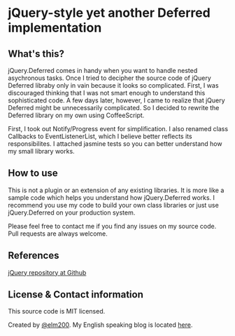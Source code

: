 # jQuery-style yet another Deferred implementation

## What's this?

jQuery.Deferred comes in handy when you want to handle nested asychronous tasks. Once I tried to decipher the source code of jQuery Deferred libraby only in vain because it looks so complicated. First, I was discouraged thinking that I was not smart enough to understand this sophisticated code. A few days later, however, I came to realize that jQuery Deferred might be unnecessarily complicated. So I decided to rewrite the Deferred library on my own using CoffeeScript.

First, I took out Notify/Progress event for simplification. I also renamed class Callbacks to EventListenerList, which I believe better reflects its responsibilites. I attached jasmine tests so you can better understand how my small library works.

## How to use

This is not a plugin or an extension of any existing libraries. It is more like a sample code which helps you understand how jQuery.Deferred works. I recommend you use my code to build your own class libraries or just use jQuery.Deferred on your production system.

Please feel free to contact me if you find any issues on my source code. Pull requests are always welcome.

## References

[jQuery repository at Github](https://github.com/jquery/jquery)

## License & Contact information

This source code is MIT licensed.

Created by [@elm200](http://twitter.com/dimsemenov). My English speaking blog is located [here](http://elm200.blogspot.jp/).
